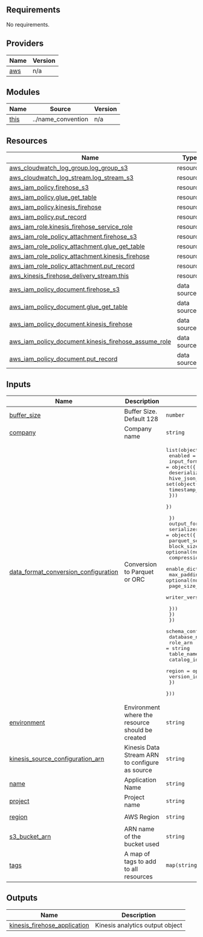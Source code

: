 ## Requirements

No requirements.

## Providers

| Name | Version |
|------|---------|
| <a name="provider_aws"></a> [aws](#provider\_aws) | n/a |

## Modules

| Name | Source | Version |
|------|--------|---------|
| <a name="module_this"></a> [this](#module\_this) | ../name_convention | n/a |

## Resources

| Name | Type |
|------|------|
| [aws_cloudwatch_log_group.log_group_s3](https://registry.terraform.io/providers/hashicorp/aws/latest/docs/resources/cloudwatch_log_group) | resource |
| [aws_cloudwatch_log_stream.log_stream_s3](https://registry.terraform.io/providers/hashicorp/aws/latest/docs/resources/cloudwatch_log_stream) | resource |
| [aws_iam_policy.firehose_s3](https://registry.terraform.io/providers/hashicorp/aws/latest/docs/resources/iam_policy) | resource |
| [aws_iam_policy.glue_get_table](https://registry.terraform.io/providers/hashicorp/aws/latest/docs/resources/iam_policy) | resource |
| [aws_iam_policy.kinesis_firehose](https://registry.terraform.io/providers/hashicorp/aws/latest/docs/resources/iam_policy) | resource |
| [aws_iam_policy.put_record](https://registry.terraform.io/providers/hashicorp/aws/latest/docs/resources/iam_policy) | resource |
| [aws_iam_role.kinesis_firehose_service_role](https://registry.terraform.io/providers/hashicorp/aws/latest/docs/resources/iam_role) | resource |
| [aws_iam_role_policy_attachment.firehose_s3](https://registry.terraform.io/providers/hashicorp/aws/latest/docs/resources/iam_role_policy_attachment) | resource |
| [aws_iam_role_policy_attachment.glue_get_table](https://registry.terraform.io/providers/hashicorp/aws/latest/docs/resources/iam_role_policy_attachment) | resource |
| [aws_iam_role_policy_attachment.kinesis_firehose](https://registry.terraform.io/providers/hashicorp/aws/latest/docs/resources/iam_role_policy_attachment) | resource |
| [aws_iam_role_policy_attachment.put_record](https://registry.terraform.io/providers/hashicorp/aws/latest/docs/resources/iam_role_policy_attachment) | resource |
| [aws_kinesis_firehose_delivery_stream.this](https://registry.terraform.io/providers/hashicorp/aws/latest/docs/resources/kinesis_firehose_delivery_stream) | resource |
| [aws_iam_policy_document.firehose_s3](https://registry.terraform.io/providers/hashicorp/aws/latest/docs/data-sources/iam_policy_document) | data source |
| [aws_iam_policy_document.glue_get_table](https://registry.terraform.io/providers/hashicorp/aws/latest/docs/data-sources/iam_policy_document) | data source |
| [aws_iam_policy_document.kinesis_firehose](https://registry.terraform.io/providers/hashicorp/aws/latest/docs/data-sources/iam_policy_document) | data source |
| [aws_iam_policy_document.kinesis_firehose_assume_role](https://registry.terraform.io/providers/hashicorp/aws/latest/docs/data-sources/iam_policy_document) | data source |
| [aws_iam_policy_document.put_record](https://registry.terraform.io/providers/hashicorp/aws/latest/docs/data-sources/iam_policy_document) | data source |

## Inputs

| Name | Description | Type | Default | Required |
|------|-------------|------|---------|:--------:|
| <a name="input_buffer_size"></a> [buffer\_size](#input\_buffer\_size) | Buffer Size. Default 128 | `number` | `128` | no |
| <a name="input_company"></a> [company](#input\_company) | Company name | `string` | `"company"` | no |
| <a name="input_data_format_conversion_configuration"></a> [data\_format\_conversion\_configuration](#input\_data\_format\_conversion\_configuration) | Conversion to Parquet or ORC | <pre>list(object({<br>    enabled = bool<br>    input_format_configuration = object({<br>      deserializer = object({<br>        hive_json_ser_de = set(object({<br>          timestamp_formats = optional(string)<br>        }))<br>      })<br><br>    })<br>    output_format_configuration = object({<br>      serializer = object({<br>        parquet_ser_de = set(object({<br>          block_size_bytes              = optional(number)<br>          compression                   = optional(string)<br>          enable_dictionary_compression = optional(bool)<br>          max_padding_bytes             = optional(number)<br>          page_size_bytes               = optional(string)<br>          writer_version                = optional(string)<br><br>        }))<br>      })<br>    })<br>    schema_configuration = object({<br>      database_name = string<br>      role_arn      = string<br>      table_name    = string<br>      catalog_id    = optional(string)<br>      region        = optional(string)<br>      version_id    = optional(string)<br>    })<br>  }))</pre> | `[]` | no |
| <a name="input_environment"></a> [environment](#input\_environment) | Environment where the resource should be created | `string` | n/a | yes |
| <a name="input_kinesis_source_configuration_arn"></a> [kinesis\_source\_configuration\_arn](#input\_kinesis\_source\_configuration\_arn) | Kinesis Data Stream ARN to configure as source | `string` | n/a | yes |
| <a name="input_name"></a> [name](#input\_name) | Application Name | `string` | n/a | yes |
| <a name="input_project"></a> [project](#input\_project) | Project name | `string` | `"poc"` | no |
| <a name="input_region"></a> [region](#input\_region) | AWS Region | `string` | `"us-east-1"` | no |
| <a name="input_s3_bucket_arn"></a> [s3\_bucket\_arn](#input\_s3\_bucket\_arn) | ARN name of the bucket used | `string` | n/a | yes |
| <a name="input_tags"></a> [tags](#input\_tags) | A map of tags to add to all resources | `map(string)` | `null` | no |

## Outputs

| Name | Description |
|------|-------------|
| <a name="output_kinesis_firehose_application"></a> [kinesis\_firehose\_application](#output\_kinesis\_firehose\_application) | Kinesis analytics output object |
